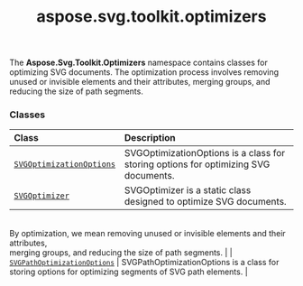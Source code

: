 ﻿---
title: aspose.svg.toolkit.optimizers
second_title: Aspose.SVG for Python via .NET API References
description: 
type: docs
weight: 10
url: /python-net/aspose.svg.toolkit.optimizers/
is_root: false
---

The **Aspose.Svg.Toolkit.Optimizers**  namespace contains classes for optimizing SVG documents. The optimization process involves removing 
unused or invisible elements and their attributes, merging groups, and reducing the size of path segments.

### Classes
| Class | Description |
| :- | :- |
| [`SVGOptimizationOptions`](/svg/python-net/aspose.svg.toolkit.optimizers/svgoptimizationoptions) | SVGOptimizationOptions is a class for storing options for optimizing SVG documents. |
| [`SVGOptimizer`](/svg/python-net/aspose.svg.toolkit.optimizers/svgoptimizer) | SVGOptimizer is a static class designed to optimize SVG documents.<br/>By optimization, we mean removing unused or invisible elements and their attributes, <br/>merging groups, and reducing the size of path segments. |
| [`SVGPathOptimizationOptions`](/svg/python-net/aspose.svg.toolkit.optimizers/svgpathoptimizationoptions) | SVGPathOptimizationOptions is a class for storing options for optimizing segments of SVG path elements. |


